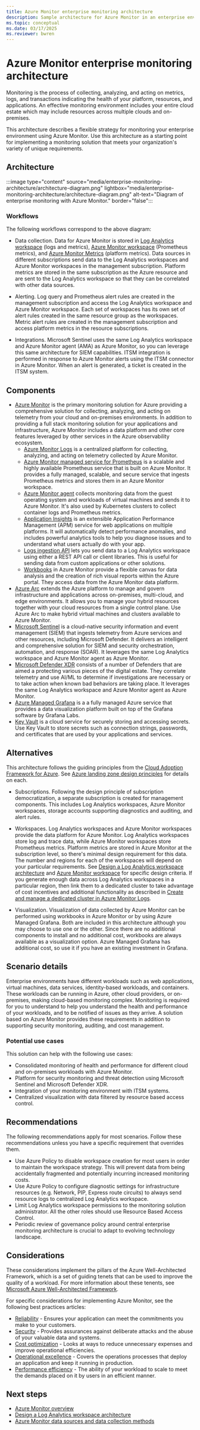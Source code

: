 ```yaml
---
title: Azure Monitor enterprise monitoring architecture
description: Sample architecture for Azure Monitor in an enterprise environment.
ms.topic: conceptual
ms.date: 03/17/2025
ms.reviewer: bwren
---
```


# Azure Monitor enterprise monitoring architecture

Monitoring is the process of collecting, analyzing, and acting on metrics, logs, and transactions indicating the health of your platform, resources, and applications. An effective monitoring environment includes your entire cloud estate which may include resources across multiple clouds and on-premises. 

This architecture describes a flexible strategy for monitoring your enterprise environment using Azure Monitor. Use this architecture as a starting point for implementing a monitoring solution that meets your organization's variety of unique requirements.

## Architecture

:::image type="content" source="media/enterprise-monitoring-architecture/architecture-diagram.png" lightbox="media/enterprise-monitoring-architecture/architecture-diagram.png" alt-text="Diagram of enterprise monitoring with Azure Monitor." border="false":::


### Workflows

The following workflows correspond to the above diagram:

- Data collection. Data for Azure Monitor is stored in [Log Analytics workspace](/azure/azure-monitor/logs/log-analytics-workspace-overview) (logs and metrics), [Azure Monitor workspace](/azure/azure-monitor/essentials/azure-monitor-workspace-overview) (Prometheus metrics), and [Azure Monitor Metrics](/azure/azure-monitor/essentials/data-platform-metrics) (platform metrics). Data sources in different subscriptions send data to the Log Analytics workspaces and Azure Monitor workspaces in the management subscription. Platform metrics are stored in the same subscription as the Azure resource and are sent to the Log Analytics workspace so that they can be correlated with other data sources. 

- Alerting. Log query and Prometheus alert rules are created in the management subscription and access the Log Analytics workspace and Azure Monitor workspace. Each set of workspaces has its own set of alert rules created in the same resource group as the workspaces. Metric alert rules are created in the management subscription and access platform metrics in the resource subscriptions.

- Integrations. Microsoft Sentinel uses the same Log Analytics workspace and Azure Monitor agent (AMA) as Azure Monitor, so you can leverage this same architecture for SIEM capabilities. ITSM integration is performed in response to Azure Monitor alerts using the ITSM connector in Azure Monitor. When an alert is generated, a ticket is created in the ITSM system.

## Components

- [Azure Monitor](/azure/azure-monitor/overview) is the primary monitoring solution for Azure providing a comprehensive solution for collecting, analyzing, and acting on telemetry from your cloud and on-premises environments. In addition to providing a full stack monitoring solution for your applications and infrastructure, Azure Monitor includes a data platform and other core features leveraged by other services in the Azure observability ecosystem.
  - [Azure Monitor Logs](/azure/azure-monitor/logs/data-platform-logs) is a centralized platform for collecting, analyzing, and acting on telemetry collected by Azure Monitor.
  - [Azure Monitor managed service for Prometheus](/azure/azure-monitor/essentials/prometheus-metrics-overview) is a scalable and highly available Prometheus service that is built on Azure Monitor. It provides a fully managed, scalable, and secure service that ingests Prometheus metrics and stores them in an Azure Monitor workspace.
  - [Azure Monitor agent](/azure/azure-monitor/agents/azure-monitor-agent-overview) collects monitoring data from the guest operating system and workloads of virtual machines and sends it to Azure Monitor. It's also used by Kubernetes clusters to collect container logs and Prometheus metrics.
  - [Application Insights](/azure/azure-monitor/app/app-insights-overview) is an extensible Application Performance Management (APM) service for web applications on multiple platforms. It will automatically detect performance anomalies, and includes powerful analytics tools to help you diagnose issues and to understand what users actually do with your app. 
  - [Logs ingestion API](/azure/azure-monitor/logs/logs-ingestion-api-overview) lets you send data to a Log Analytics workspace using either a REST API call or client libraries. This is useful for sending data from custom applications or other solutions.
  - [Workbooks](/azure/azure-monitor/visualize/workbooks-overview) in Azure Monitor provide a flexible canvas for data analysis and the creation of rich visual reports within the Azure portal. They access data from the Azure Monitor data platform.
- [Azure Arc](/azure/azure-arc/overview) extends the Azure platform to manage and govern infrastructure and applications across on-premises, multi-cloud, and edge environments. It allows you to manage your hybrid resources together with your cloud resources from a single control plane. Use Azure Arc to make hybrid virtual machines and clusters available to Azure Monitor.
- [Microsoft Sentinel](/azure/sentinel/overview) is a cloud-native security information and event management (SIEM) that ingests telemetry from Azure services and other resources, including Microsoft Defender. It delivers an intelligent and comprehensive solution for SIEM and security orchestration, automation, and response (SOAR). It leverages the same Log Analytics workspace and Azure Monitor agent as Azure Monitor.
- [Microsoft Defender XDR](/defender-xdr/microsoft-365-defender) consists of a number of Defenders that are aimed a protecting various pieces of the digital estate. They correlate telemetry and use AI/ML to determine if investigations are necessary or to take action when known bad behaviors are taking place.  It leverages the same Log Analytics workspace and Azure Monitor agent as Azure Monitor.
- [Azure Managed Grafana](/azure/managed-grafana/overview) is a a fully managed Azure service that provides a data visualization platform built on top of the Grafana software by Grafana Labs.
- [Key Vault](/azure/key-vault/general/overview) is a cloud service for securely storing and accessing secrets. Use Key Vault to store secrets such as connection strings, passwords, and certificates that are used by your applications and services.


## Alternatives
This architecture follows the guiding principles from the [Cloud Adoption Framework for Azure](/azure/cloud-adoption-framework). See [Azure landing zone design principles](/azure/cloud-adoption-framework/ready/landing-zone/design-principles) for details on each.

- Subscriptions. Following the design principle of subscription democratization, a separate subscription is created for management components. This includes Log Analytics workspaces, Azure Monitor workspaces, storage accounts supporting diagnostics and auditing, and alert rules.

- Workspaces. Log Analytics workspaces and Azure Monitor workspaces provide the data platform for Azure Monitor. Log Analytics workspaces store log and trace data, while Azure Monitor workspaces store Prometheus metrics. Platform metrics are stored in Azure Monitor at the subscription level, so there's minimal design requirement for this data. The number and regions for each of the workspaces will depend on your particular requirements. See [Design a Log Analytics workspace architecture](/azure/azure-monitor/logs/workspace-design) and [Azure Monitor workspace](/azure/azure-monitor/essentials/azure-monitor-workspace-overview) for specific design criteria. If you generate enough data across Log Analytics workspaces in a particular region, then link them to a dedicated cluster to take advantage of cost incentives and additional functionality as described in [Create and manage a dedicated cluster in Azure Monitor Logs](/azure/azure-monitor/logs/logs-dedicated-clusters).

- Visualization. Visualization of data collected by Azure Monitor can be performed using workbooks in Azure Monitor or by using Azure Managed Grafana. Both are included in this architecture although you may choose to use one or the other. Since there are no additional components to install and no additional cost, workbooks are always available as a visualization option. Azure Managed Grafana has additional cost, so use it if you have an existing investment in Grafana. 


## Scenario details
Enterprise environments have different workloads such as web applications, virtual machines, data services, identity-based workloads, and containers. These workloads can be running in Azure, other cloud providers, or on-premises, making cloud-based monitoring complex. Monitoring is required for you to understand to help you understand the health and performance of your workloads, and to be notified of issues as they arrive. A solution based on Azure Monitor provides these requirements in addition to supporting security monitoring, auditing, and cost management. 

### Potential use cases

This solution can help with the following use cases:

- Consolidated monitoring of health and performance for different cloud and on-premises workloads with Azure Monitor.
- Platform for security monitoring and threat detection using Microsoft Sentinel and Microsoft Defender XDR.
- Integration of your monitoring environment with ITSM systems.
- Centralized visualization with data filtered by resource based access control.

## Recommendations
The following recommendations apply for most scenarios. Follow these recommendations unless you have a specific requirement that overrides them.

- Use Azure Policy to disable workspace creation for most users in order to maintain the workspace strategy. This will prevent data from being accidentally fragmented and potentially incurring increased monitoring costs.
- Use Azure Policy to configure diagnostic settings for infrastructure resources (e.g. Network, PIP, Express route circuits) to always send resource logs to centralized Log Analytics workspace.
- Limit Log Analytics workspace permissions to the monitoring solution administrator. All the other roles should use Resource Based Access Control.
- Periodic review of governance policy around central enterprise monitoring architecture is crucial to adapt to evolving technology landscape.


## Considerations

These considerations implement the pillars of the Azure Well-Architected Framework, which is a set of guiding tenets that can be used to improve the quality of a workload. For more information about these tenents, see [Microsoft Azure Well-Architected Framework](/azure/architecture/framework).

For specific considerations for implementing Azure Monitor, see the following best practices articles:

- [Reliability](/azure/azure-monitor/best-practices-reliability) - Ensures your application can meet the commitments you make to your customers.
- [Security](/azure/azure-monitor/best-practices-reliability) - Provides assurances against deliberate attacks and the abuse of your valuable data and systems. 
- [Cost optimization](/azure/azure-monitor/best-practices-cost) - Looks at ways to reduce unnecessary expenses and improve operational efficiencies.
- [Operational excellence](/azure/azure-monitor/best-practices-operation) - Covers the operations processes that deploy an application and keep it running in production.
- [Performance efficiency](/azure/azure-monitor/best-practices-performance) - The ability of your workload to scale to meet the demands placed on it by users in an efficient manner.




## Next steps

* [Azure Monitor overview](/azure/azure-monitor/overview)
* [Design a Log Analytics workspace architecture](/azure/azure-monitor/logs/workspace-design)
* [Azure Monitor data sources and data collection methods](/azure/azure-monitor/data-sources)
